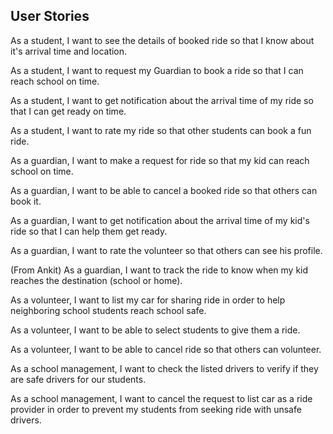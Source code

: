 ## User Stories

As a student, I want to see the details of booked ride so that I know about it's arrival time and location.

As a student, I want to request my Guardian to book a ride so that I can reach school on time.

As a student, I want to get notification about the arrival time of my ride so that I can get ready on time.

As a student, I want to rate my ride so that other students can book a fun ride.

As a guardian, I want to make a request for ride so that my kid can reach school on time.

As a guardian, I want to be able to cancel a booked ride so that others can book it.

As a guardian, I want to get notification about the arrival time of my kid's ride so that I can help them get ready.

As a guardian, I want to rate the volunteer so that others can see his profile.

(From Ankit) As a guardian, I want to track the ride to know when my kid reaches the destination (school or home).

As a volunteer, I want to list my car for sharing ride in order to help neighboring school students reach school safe.

As a volunteer, I want to be able to select students to give them a ride.

As a volunteer, I want to be able to cancel ride so that others can volunteer.

As a school management, I want to check the listed drivers to verify if they are safe drivers for our students. 

As a school management, I want to cancel the request to list car as a ride provider in order to prevent my students from seeking ride with unsafe drivers.

